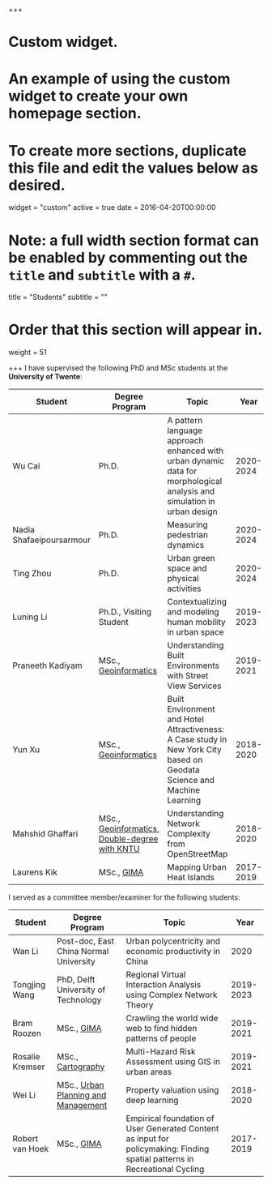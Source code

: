 +++
# Custom widget.
# An example of using the custom widget to create your own homepage section.
# To create more sections, duplicate this file and edit the values below as desired.
widget = "custom"
active = true
date = 2016-04-20T00:00:00

# Note: a full width section format can be enabled by commenting out the `title` and `subtitle` with a `#`.
title = "Students"
subtitle = ""

# Order that this section will appear in.
weight = 51


+++
I have supervised the following PhD and MSc students at the **University of Twente**:

Student| Degree Program| Topic | Year
-------|--------| ------|------| 
Wu Cai|Ph.D.|A pattern language approach enhanced with urban dynamic data for morphological analysis and simulation in urban design|2020-2024
Nadia Shafaeipoursarmour |Ph.D.|Measuring pedestrian dynamics|2020-2024
Ting Zhou|Ph.D.|Urban green space and physical activities|2020-2024
Luning Li|Ph.D., Visiting Student| Contextualizing and modeling human mobility in urban space|2019-2023
Praneeth Kadiyam|MSc., [Geoinformatics](https://www.itc.nl/education/studyfinder/geo-information-science-earth-observation/)| Understanding Built Environments with Street View Services|2019-2021
Yun Xu|MSc., [Geoinformatics](https://www.itc.nl/education/studyfinder/geo-information-science-earth-observation/)| Built Environment and Hotel Attractiveness: A Case study in New York City based on Geodata Science and Machine Learning|2018-2020
Mahshid Ghaffari|MSc., [Geoinformatics, Double-degree with KNTU](https://en.kntu.ac.ir/faculties/geodesy-geomatics-engineering/)|Understanding Network Complexity from OpenStreetMap|2018-2020
Laurens Kik|MSc., [GIMA](https://www.uu.nl/masters/en/geographical-information-management-and-applications-gima)| Mapping Urban Heat Islands|2017-2019


I served as a committee member/examiner for the following students:

Student| Degree Program| Topic | Year
-------|--------| ------|------| 
Wan Li|Post-doc, East China Normal University|Urban polycentricity and economic productivity in China|2020
Tongjing Wang|PhD, Delft University of Technology|Regional Virtual Interaction Analysis using Complex Network Theory|2019-2023
Bram Roozen|MSc., [GIMA](https://www.uu.nl/masters/en/geographical-information-management-and-applications-gima)| Crawling the world wide web to find hidden patterns of people|2019-2021
Rosalie Kremser|MSc., [Cartography](https://cartographymaster.eu/)|Multi-Hazard Risk Assessment using GIS in urban areas|2019-2021
Wei Li|MSc., [Urban Planning and Management](https://www.itc.nl/education/studyfinder/geo-information-science-earth-observation/specialization/urban-planning-and-management/)|Property valuation using deep learning|2018-2020
Robert van Hoek|MSc., [GIMA](https://www.uu.nl/masters/en/geographical-information-management-and-applications-gima)| Empirical foundation of User Generated Content as input for policymaking: Finding spatial patterns in Recreational Cycling|2017-2019
